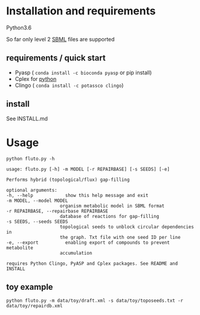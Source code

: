 # Installation and requirements

Python3.6

So far only level 2 [SBML](http://sbml.org/Documents/Specifications) files are supported

## requirements / quick start

* Pyasp
( `conda install -c bioconda pyasp` or pip install)
* Cplex for [python](https://www.ibm.com/support/knowledgecenter/SSSA5P_12.5.1/ilog.odms.cplex.help/CPLEX/GettingStarted/topics/set_up/Python_setup.html)
* Clingo ( `conda install -c potassco clingo`)

## install

See INSTALL.md

# Usage

    python fluto.py -h

    usage: fluto.py [-h] -m MODEL [-r REPAIRBASE] [-s SEEDS] [-e]

    Performs hybrid (topological/flux) gap-filling

    optional arguments:
    -h, --help            show this help message and exit
    -m MODEL, --model MODEL
                        organism metabolic model in SBML format
    -r REPAIRBASE, --repairbase REPAIRBASE
                        database of reactions for gap-filling
    -s SEEDS, --seeds SEEDS
                        topological seeds to unblock circular dependencies in
                        the graph. Txt file with one seed ID per line
    -e, --export          enabling export of compounds to prevent metabolite
                        accumulation

    requires Python Clingo, PyASP and Cplex packages. See README and INSTALL

## toy example

`python fluto.py -m data/toy/draft.xml -s data/toy/toposeeds.txt -r data/toy/repairdb.xml`
